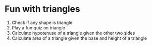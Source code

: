 # Fun with triangles

1. Check if any shape is triangle
2. Play a fun quiz on triangle
3. Calculate hypotenuse of a triangle given the other two sides
4. Calculate area of a triangle given the base and height of a triangle

